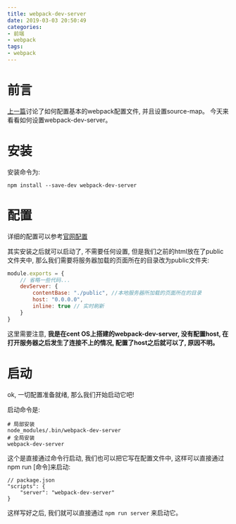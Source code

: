 ```yaml
---
title: webpack-dev-server
date: 2019-03-03 20:50:49
categories:
- 前端
- webpack
tags:
- webpack
---
```


# 前言

[上一篇](/js/webpack/webpack-source-map.html)讨论了如何配置基本的webpack配置文件, 并且设置source-map。
今天来看看如何设置webpack-dev-server。
<!--more-->
# 安装

安装命令为:

```shell
npm install --save-dev webpack-dev-server
```

# 配置

详细的配置可以参考[官网配置](https://webpack.js.org/configuration/dev-server/)

其实安装之后就可以启动了, 不需要任何设置, 但是我们之前的html放在了public文件夹中, 那么我们需要将服务器加载的页面所在的目录改为public文件夹:

```js
module.exports = {
    // 省略一些代码...
    devServer: {
        contentBase: "./public", //本地服务器所加载的页面所在的目录
        host: "0.0.0.0",
        inline: true // 实时刷新
    }
}
```

这里需要注意, **我是在cent OS上搭建的webpack-dev-server, 没有配置host, 在打开服务器之后发生了连接不上的情况, 配置了host之后就可以了, 原因不明。**

# 启动

ok, 一切配置准备就绪, 那么我们开始启动它吧!

启动命令是:

```shell
# 局部安装
node_modules/.bin/webpack-dev-server
# 全局安装
webpack-dev-server
```

这个是直接通过命令行启动, 我们也可以把它写在配置文件中, 这样可以直接通过npm run [命令]来启动:

```shell
// package.json
"scripts": {
    "server": "webpack-dev-server"
}
```

这样写好之后, 我们就可以直接通过 `npm run server` 来启动它。

